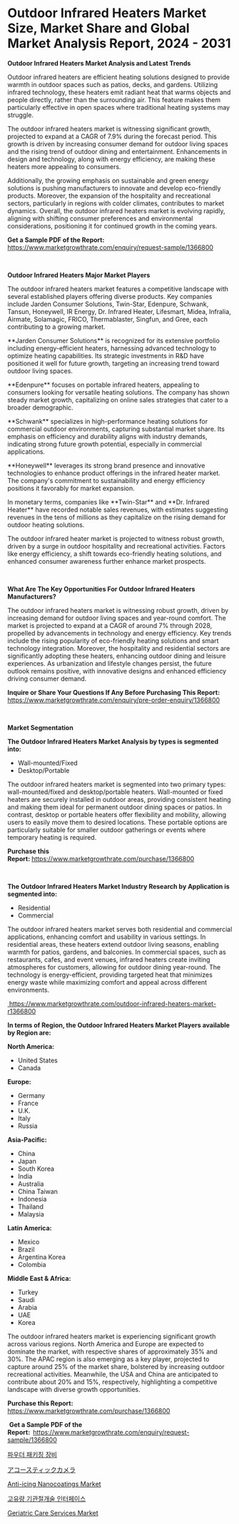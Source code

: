 <p><h1>Outdoor Infrared Heaters Market Size, Market Share and Global Market Analysis Report, 2024 - 2031</h1></p><p><strong>Outdoor Infrared Heaters Market Analysis and Latest Trends</strong></p>
<p><p>Outdoor infrared heaters are efficient heating solutions designed to provide warmth in outdoor spaces such as patios, decks, and gardens. Utilizing infrared technology, these heaters emit radiant heat that warms objects and people directly, rather than the surrounding air. This feature makes them particularly effective in open spaces where traditional heating systems may struggle.</p><p>The outdoor infrared heaters market is witnessing significant growth, projected to expand at a CAGR of 7.9% during the forecast period. This growth is driven by increasing consumer demand for outdoor living spaces and the rising trend of outdoor dining and entertainment. Enhancements in design and technology, along with energy efficiency, are making these heaters more appealing to consumers. </p><p>Additionally, the growing emphasis on sustainable and green energy solutions is pushing manufacturers to innovate and develop eco-friendly products. Moreover, the expansion of the hospitality and recreational sectors, particularly in regions with colder climates, contributes to market dynamics. Overall, the outdoor infrared heaters market is evolving rapidly, aligning with shifting consumer preferences and environmental considerations, positioning it for continued growth in the coming years.</p></p>
<p><strong>Get a Sample PDF of the Report:&nbsp;</strong> <a href="https://www.marketgrowthrate.com/enquiry/request-sample/1366800">https://www.marketgrowthrate.com/enquiry/request-sample/1366800</a></p>
<p>&nbsp;</p>
<p><strong>Outdoor Infrared Heaters Major Market Players</strong></p>
<p><p>The outdoor infrared heaters market features a competitive landscape with several established players offering diverse products. Key companies include Jarden Consumer Solutions, Twin-Star, Edenpure, Schwank, Tansun, Honeywell, IR Energy, Dr. Infrared Heater, Lifesmart, Midea, Infralia, Airmate, Solamagic, FRICO, Thermablaster, Singfun, and Gree, each contributing to a growing market.</p><p>**Jarden Consumer Solutions** is recognized for its extensive portfolio including energy-efficient heaters, harnessing advanced technology to optimize heating capabilities. Its strategic investments in R&D have positioned it well for future growth, targeting an increasing trend toward outdoor living spaces.</p><p>**Edenpure** focuses on portable infrared heaters, appealing to consumers looking for versatile heating solutions. The company has shown steady market growth, capitalizing on online sales strategies that cater to a broader demographic.</p><p>**Schwank** specializes in high-performance heating solutions for commercial outdoor environments, capturing substantial market share. Its emphasis on efficiency and durability aligns with industry demands, indicating strong future growth potential, especially in commercial applications.</p><p>**Honeywell** leverages its strong brand presence and innovative technologies to enhance product offerings in the infrared heater market. The company's commitment to sustainability and energy efficiency positions it favorably for market expansion.</p><p>In monetary terms, companies like **Twin-Star** and **Dr. Infrared Heater** have recorded notable sales revenues, with estimates suggesting revenues in the tens of millions as they capitalize on the rising demand for outdoor heating solutions.</p><p>The outdoor infrared heater market is projected to witness robust growth, driven by a surge in outdoor hospitality and recreational activities. Factors like energy efficiency, a shift towards eco-friendly heating solutions, and enhanced consumer awareness further enhance market prospects.</p></p>
<p>&nbsp;</p>
<p><strong>What Are The Key Opportunities For Outdoor Infrared Heaters Manufacturers?</strong></p>
<p><p>The outdoor infrared heaters market is witnessing robust growth, driven by increasing demand for outdoor living spaces and year-round comfort. The market is projected to expand at a CAGR of around 7% through 2028, propelled by advancements in technology and energy efficiency. Key trends include the rising popularity of eco-friendly heating solutions and smart technology integration. Moreover, the hospitality and residential sectors are significantly adopting these heaters, enhancing outdoor dining and leisure experiences. As urbanization and lifestyle changes persist, the future outlook remains positive, with innovative designs and enhanced efficiency driving consumer demand.</p></p>
<p><strong>Inquire or Share Your Questions If Any Before Purchasing This Report:</strong> <a href="https://www.marketgrowthrate.com/enquiry/pre-order-enquiry/1366800">https://www.marketgrowthrate.com/enquiry/pre-order-enquiry/1366800</a></p>
<p>&nbsp;</p>
<p><strong>Market Segmentation</strong></p>
<p><strong>The Outdoor Infrared Heaters Market Analysis by types is segmented into:</strong></p>
<p><ul><li>Wall-mounted/Fixed</li><li>Desktop/Portable</li></ul></p>
<p><p>The outdoor infrared heaters market is segmented into two primary types: wall-mounted/fixed and desktop/portable heaters. Wall-mounted or fixed heaters are securely installed in outdoor areas, providing consistent heating and making them ideal for permanent outdoor dining spaces or patios. In contrast, desktop or portable heaters offer flexibility and mobility, allowing users to easily move them to desired locations. These portable options are particularly suitable for smaller outdoor gatherings or events where temporary heating is required.</p></p>
<p><strong>Purchase this Report:&nbsp;</strong><a href="https://www.marketgrowthrate.com/purchase/1366800">https://www.marketgrowthrate.com/purchase/1366800</a></p>
<p>&nbsp;</p>
<p><strong>The Outdoor Infrared Heaters Market Industry Research by Application is segmented into:</strong></p>
<p><ul><li>Residential</li><li>Commercial</li></ul></p>
<p><p>The outdoor infrared heaters market serves both residential and commercial applications, enhancing comfort and usability in various settings. In residential areas, these heaters extend outdoor living seasons, enabling warmth for patios, gardens, and balconies. In commercial spaces, such as restaurants, cafes, and event venues, infrared heaters create inviting atmospheres for customers, allowing for outdoor dining year-round. The technology is energy-efficient, providing targeted heat that minimizes energy waste while maximizing comfort and appeal across different environments.</p></p>
<p><a href="https://www.marketgrowthrate.com/outdoor-infrared-heaters-market-r1366800">&nbsp;https://www.marketgrowthrate.com/outdoor-infrared-heaters-market-r1366800</a></p>
<p><strong>In terms of Region, the Outdoor Infrared Heaters Market Players available by Region are:</strong></p>
<p>
    <p> <strong> North America: </strong>
        <ul>
            <li>United States</li>
            <li>Canada</li>
        </ul>
        </p> 
    <p> <strong> Europe: </strong>
        <ul>
            <li>Germany</li>
            <li>France</li>
            <li>U.K.</li>
            <li>Italy</li>
            <li>Russia</li>
        </ul>
        </p> 
    <p> <strong> Asia-Pacific: </strong>
        <ul>
            <li>China</li>
            <li>Japan</li>
            <li>South Korea</li>
            <li>India</li>
            <li>Australia</li>
            <li>China Taiwan</li>
            <li>Indonesia</li>
            <li>Thailand</li>
            <li>Malaysia</li>
        </ul>
        </p> 
    <p> <strong> Latin America: </strong>
        <ul>
            <li>Mexico</li>
            <li>Brazil</li>
            <li>Argentina Korea</li>
            <li>Colombia</li>
        </ul>
        </p> 
    <p> <strong> Middle East & Africa: </strong>
        <ul>
            <li>Turkey</li>
            <li>Saudi</li>
            <li>Arabia</li>
            <li>UAE</li>
            <li>Korea</li>
        </ul>
    </p>
    </p>
<p><p>The outdoor infrared heaters market is experiencing significant growth across various regions. North America and Europe are expected to dominate the market, with respective shares of approximately 35% and 30%. The APAC region is also emerging as a key player, projected to capture around 25% of the market share, bolstered by increasing outdoor recreational activities. Meanwhile, the USA and China are anticipated to contribute about 20% and 15%, respectively, highlighting a competitive landscape with diverse growth opportunities.</p></p>
<p><strong>Purchase this Report: </strong><a href="https://www.marketgrowthrate.com/purchase/1366800">https://www.marketgrowthrate.com/purchase/1366800</a></p>
<p>&nbsp;<strong>Get a Sample PDF of the Report:&nbsp;&nbsp;</strong><a href="https://www.marketgrowthrate.com/enquiry/request-sample/1366800">https://www.marketgrowthrate.com/enquiry/request-sample/1366800</a></p>
<p><strong></strong></p>
<p><p><a href="https://medium.com/@steve.beardmore/%EC%A0%84%EB%9E%B5-%EB%A1%9C%EB%93%9C%EB%A7%B5-%EA%B8%80%EB%A1%9C%EB%B2%8C-%EB%B6%84%EB%A7%90-%ED%8F%AC%EC%9E%A5-%EC%9E%A5%EB%B9%84-%EC%8B%9C%EC%9E%A5-%ED%86%B5%EC%B0%B0%EB%A0%A5-%EB%B0%8F-%EA%B8%B0%ED%9A%8C-2024-2031-3e0571b58c8c?postPublishedType=repub">파우더 패키징 장비</a></p><p><a href="https://medium.com/@durgin521/%E9%9F%B3%E9%9F%BF%E3%82%AB%E3%83%A1%E3%83%A9%E5%B8%82%E5%A0%B4%E3%81%AE%E5%B0%86%E6%9D%A5%E3%81%AE%E8%BB%8C%E9%81%93-%E6%96%B0%E8%88%88%E5%B8%82%E5%A0%B4%E3%81%AE%E5%8B%95%E5%90%91%E3%81%A82031%E5%B9%B4%E3%81%BE%E3%81%A7%E3%81%AE%E4%BA%88%E6%B8%AC-36d20ea36262?postPublishedType=repub">アコースティックカメラ</a></p><p><a href="https://issuu.com/reportprime-2/docs/anti-icing-nanocoatings-market-size_4aa395852e5769">Anti-icing Nanocoatings Market</a></p><p><a href="https://medium.com/@steve.beardmore/%EA%B3%A0%EC%9C%A0%EB%9F%89-%EA%B8%B0%EA%B4%80%EC%A7%80-%EA%B2%BD%EC%9C%A0-%ED%8A%9C%EB%B8%8C-%EC%9D%B8%ED%84%B0%ED%8E%98%EC%9D%B4%EC%8A%A4-%EC%8B%9C%EC%9E%A5-%EB%B3%B4%EA%B3%A0%EC%84%9C-%EC%A0%9C%ED%92%88-%EC%9C%A0%ED%98%95-20-mm-20-mm-%EC%B5%9C%EC%A2%85-%EC%9A%A9%EB%8F%84-%EB%B3%91%EC%9B%90-%ED%81%B4%EB%A6%AC%EB%8B%89-%EC%A7%80%EC%97%AD%EB%B3%84-2024-2031-8e34713ace29?postPublishedType=repub">고유량 기관절개술 인터페이스</a></p><p><a href="https://www.linkedin.com/pulse/geriatric-care-services-market-share-new-trends-analysis-its-gyglf?trackingId=jGZq%2BOBKSgONr3A%2FYJBf%2Fg%3D%3D">Geriatric Care Services Market</a></p></p>